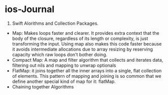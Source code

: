 # ios-Journal

1. Swift Alorithms and Collection Packages.
- Map: Makes loops faster and clearer. It provides extra context that the body of the closure, regardless of its length or complexity, is just transforming the input. Using map also makes this code faster because it avoids intermediate allocations due to array resizing by reserving capacity which raw loops don't bother doing.
- Compact Map: A map and filter algorithm that collects and iterates data, filtering out nils and mapping to unwrap optionals
- FlatMap: it joins together all the inner arrays into a single, flat collection of elements. This pattern of mapping and joining is so common that we define another special kind of map for it: flatMap. 
- Chaining together Algorithms
